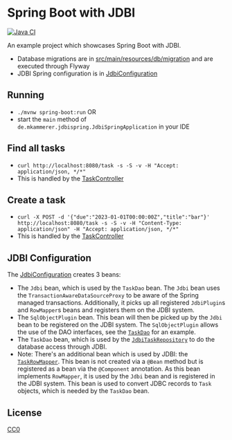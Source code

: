 # Spring Boot with JDBI

[![Java CI](https://github.com/phxql/spring-boot-with-jdbi/actions/workflows/build.yaml/badge.svg)](https://github.com/phxql/spring-boot-with-jdbi/actions/workflows/build.yaml)

An example project which showcases Spring Boot with JDBI.

* Database migrations are in [src/main/resources/db/migration](src/main/resources/db/migration) and are executed through
  Flyway
* JDBI Spring configuration is
  in [JdbiConfiguration](src/main/java/de/mkammerer/jdbispring/database/JdbiConfiguration.java)

## Running

* `./mvnw spring-boot:run` OR
* start the `main` method of `de.mkammerer.jdbispring.JdbiSpringApplication` in your IDE

## Find all tasks

* `curl http://localhost:8080/task -s -S -v -H "Accept: application/json, */*"`
* This is handled by the [TaskController](src/main/java/de/mkammerer/jdbispring/rest/TaskController.java)

## Create a task

* `curl -X POST -d '{"due":"2023-01-01T00:00:00Z","title":"bar"}' http://localhost:8080/task -s -S -v -H "Content-Type: application/json" -H "Accept: application/json, */*"`
* This is handled by the [TaskController](src/main/java/de/mkammerer/jdbispring/rest/TaskController.java)

## JDBI Configuration

The [JdbiConfiguration](src/main/java/de/mkammerer/jdbispring/database/JdbiConfiguration.java) creates 3 beans:

* The `Jdbi` bean, which is used by the `TaskDao` bean. The `Jdbi` bean uses the `TransactionAwareDataSourceProxy` to
  be aware of the Spring managed transactions. Additionally, it picks up all registered `JdbiPlugin`s and `RowMapper`s
  beans and registers them on the JDBI system.
* The `SqlObjectPlugin` bean. This bean will then be picked up by the `Jdbi` bean to be registered on the JDBI system.
  The `SqlObjectPlugin` allows the use of the DAO interfaces, see
  the [`TaskDao`](src/main/java/de/mkammerer/jdbispring/database/TaskDao.java)
  for an example.
* The `TaskDao` bean, which is used by
  the [`JdbiTaskRepository`](src/main/java/de/mkammerer/jdbispring/database/JdbiTaskRepository.java)
  to do the database access through JDBI.
* Note: There's an additional bean which is used by JDBI:
  the [`TaskRowMapper`](src/main/java/de/mkammerer/jdbispring/database/TaskRowMapper.java).
  This bean is not created via a `@Bean` method but is registered as a bean via the `@Component` annotation. As this
  bean
  implements `RowMapper`, it is used by the `Jdbi` bean and is registered in the JDBI system. This bean is used to
  convert JDBC records to `Task` objects, which is needed by the `TaskDao` bean.

## License

[CC0](https://creativecommons.org/publicdomain/zero/1.0/deed.en)
